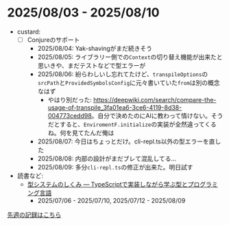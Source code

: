 # 2025/08/03 - 2025/08/10

- custard:
    - [ ] Conjureのサポート
        - 2025/08/04: Yak-shavingがまだ続きそう
        - 2025/08/05: ライブラリー側での`Context`の切り替え機能が出来たと思いきや、まだテストなどで型エラーが
        - 2025/08/06: 紛らわしいし忘れてたけど、`transpileOptions`の`srcPath`と`ProvidedSymbolsConfig`に元々書いていた`from`は別の概念なはず
            - やはり別だった: <https://deepwiki.com/search/compare-the-usage-of-transpile_3fa01ea6-3ce6-4119-8d38-004773cedd98>。自分で決めたのにAIに教わって情けない。そうだとすると、`EnviromentF.initialize`の実装が全然違ってくるね。何を見てたんだ俺は
        - 2025/08/07: 今日はちょっとだけ。cli-repl.ts以外の型エラーを直した
        - 2025/08/08: 内部の設計がまだブレて混乱してる...
        - 2025/08/09: 多分`cli-repl.ts`の修正が出来た。明日試す
- 読書など:
    - [型システムのしくみ ― TypeScriptで実装しながら学ぶ型とプログラミング言語](https://www.lambdanote.com/products/type-systems)
        - 2025/07/06 - 2025/07/10, 2025/07/12 - 2025/08/09

[先週の記録はこちら](https://github.com/igrep/daily-commits/blob/d83d6fbd4506e07bf5473a099d50a8ade3f4a5b1/yesterday.md)
